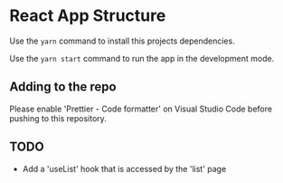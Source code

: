 # React App Structure

Use the `yarn` command to install this projects dependencies.

Use the `yarn start` command to run the app in the development mode.

## Adding to the repo

Please enable 'Prettier - Code formatter' on Visual Studio Code before pushing to this repository.

## TODO

- Add a 'useList' hook that is accessed by the 'list' page
